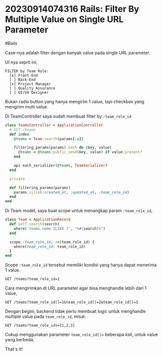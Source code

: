 # 20230914074316 Rails: Filter By Multiple Value on Single URL Parameter

#Rails

Case-nya adalah filter dengan banyak value pada single URL parameter.

UI nya seprti ini,

```
FILTER by Team Role:
  [x] Front-End
  [ ] Back-End
  [x] Project Manager
  [ ] Quality Assurance
  [ ] UI/UX Designer
```

Bukan radio button yang hanya mengirim 1 value, tapi checkbox yang mengirim multi value.

Di TeamController saya sudah membuat filter by `:team_role_id`

```ruby
class TeamsController < ApplicationController
  # GET /teams
  def index
    @teams = Team.search(params[:q])

    filtering_params(params).each do |key, value|
      @teams = @teams.public_send(key, value) if value.present?
    end

    api each_serializer(@teams, TeamSerializer)
  end

  private

  def filtering_params(params)
    params.silce(:created_at, :updated_at, :team_role_id)
  end
end
```

Di Team model, saya buat scope untuk menangkap param `:team_role_id`,

```ruby
class Team < ApplicationRecord
  def self.search(search)
    where('teams.name ILIKE ?', "%#{search}%")
  end

  scope :team_role_id, ->(team_role_id) {
    where(team_role_id: team_role_id)
  }
end
```

Scope `:team_role_id` tersebut memiliki kondisi yang hanya dapat menerima 1 value.

```
GET /teams?team_role_id=1
```

Cara mengirimkan di URL parameter agar bisa menghandle lebih dari 1 value,

```
GET /teams?team_role_id[]=1&team_role_id[]=2&team_role_id[]=3
```

Dengan begini, backend tidak perlu membuat logic untuk menghandle multiple value pada `team_role_id`, misal:

```
GET /teams?team_role_ids=[1,2,3]
```

Cukup menggunakan parameter `team_role_id[]=` beberapa kali, untuk value yang berbeda.

That's it!
